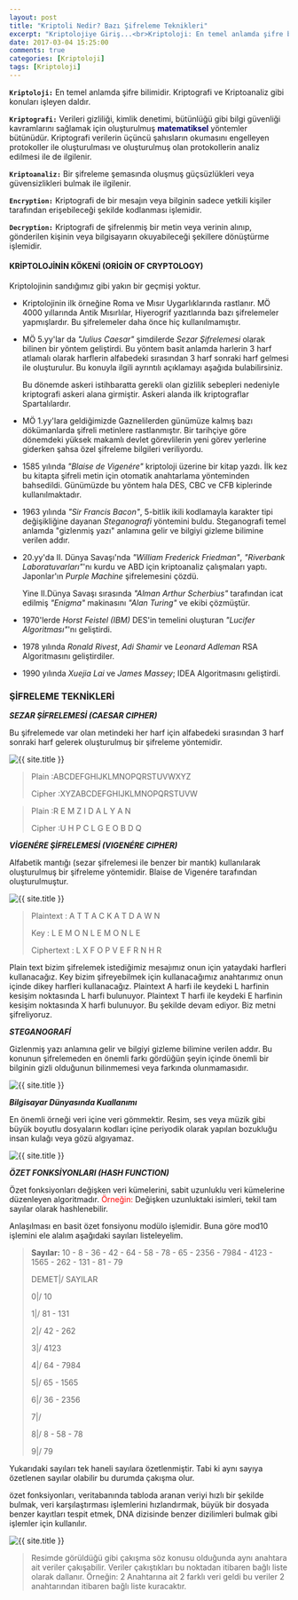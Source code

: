 ```yaml
---
layout: post
title: "Kriptoli Nedir? Bazı Şifreleme Teknikleri"
excerpt: "Kriptolojiye Giriş...<br>Kriptoloji: En temel anlamda şifre bilimidir. Kriptografi ve Kriptoanaliz gibi konuları işleyen daldır.</br>"
date: 2017-03-04 15:25:00
comments: true
categories: [Kriptoloji]
tags: [Kriptoloji]
---
```

**`Kriptoloji:`** En temel anlamda şifre bilimidir. Kriptografi ve Kriptoanaliz gibi konuları işleyen daldır.

**`Kriptografi:`** Verileri gizliliği, kimlik denetimi, bütünlüğü gibi bilgi güvenliği kavramlarını sağlamak için oluşturulmuş **<font color="000066">matematiksel</font>** yöntemler bütünüdür. Kriptografi verilerin üçüncü şahısların okumasını engelleyen protokoller ile oluşturulması ve oluşturulmuş olan protokollerin analiz edilmesi ile de ilgilenir.

**`Kriptoanaliz:`** Bir şifreleme şemasında oluşmuş güçsüzlükleri veya güvensizlikleri bulmak ile ilgilenir.

**`Encryption:`** Kriptografi de bir mesajın veya bilginin sadece yetkili kişiler tarafından erişebileceği şekilde kodlanması işlemidir.

**`Decryption:`** Kriptografi de şifrelenmiş bir metin veya verinin alınıp, gönderilen kişinin veya bilgisayarın okuyabileceği şekillere dönüştürme işlemidir.

<h4><b>KRİPTOLOJİNİN KÖKENİ (ORİGİN OF CRYPTOLOGY)</b></h4>

Kriptolojinin sandığımız gibi yakın bir geçmişi yoktur.

 * Kriptolojinin ilk örneğine Roma ve Mısır Uygarlıklarında rastlanır. MÖ 4000 yıllarında Antik Mısırlılar, Hiyerogrif yazıtlarında bazı şifrelemeler yapmışlardır. Bu şifrelemeler daha önce hiç kullanılmamıştır.

* MÖ 5.yy'lar da _"Julius Caesar"_ şimdilerde _Sezar Şifrelemesi_ olarak bilinen bir yöntem geliştirdi. Bu yöntem basit anlamda harlerin 3 harf atlamalı olarak harflerin alfabedeki sırasından 3 harf sonraki harf gelmesi ile oluşturulur. Bu konuyla ilgili ayrıntılı açıklamayı aşağıda bulabilirsiniz.

  Bu dönemde askeri istihbaratta gerekli olan gizlilik sebepleri nedeniyle kriptografi askeri alana girmiştir. Askeri alanda ilk kriptograflar Spartalılardır.
* MÖ 1.yy'lara geldiğimizde Gaznelilerden günümüze kalmış bazı dökümanlarda şifreli metinlere rastlanmıştır. Bir tarihçiye göre dönemdeki yüksek makamlı devlet görevlilerin yeni görev yerlerine giderken şahsa özel şifreleme bilgileri veriliyordu.

* 1585 yılında _"Blaise de Vigenére"_ kriptoloji üzerine bir kitap yazdı. İlk kez bu kitapta şifreli metin için otomatik anahtarlama yönteminden bahsedildi. Günümüzde bu yöntem hala DES, CBC ve CFB kiplerinde kullanılmaktadır.

* 1963 yılında _"Sir Francis Bacon"_, 5-bitlik ikili kodlamayla karakter tipi değişikliğine dayanan _Steganografi_ yöntemini buldu. Steganografi temel anlamda "gizlenmiş yazı" anlamına gelir ve bilgiyi gizleme bilimine verilen addır.

* 20.yy'da II. Dünya Savaşı'nda _"William Frederick Friedman"_, _"Riverbank Laboratuvarları"_'nı kurdu ve ABD için kriptoanaliz çalışmaları yaptı. Japonlar'ın _Purple Machine_ şifrelemesini çözdü.

  Yine II.Dünya Savaşı sırasında _"Alman Arthur Scherbius"_ tarafından icat edilmiş _"Enigma"_ makinasını _"Alan Turing"_ ve ekibi çözmüştür.
* 1970'lerde _Horst Feistel (IBM)_ DES'in temelini oluşturan _"Lucifer Algoritması"_'nı geliştirdi.

* 1978 yılında _Ronald Rivest_, _Adi Shamir_ ve _Leonard Adleman_ RSA Algoritmasını geliştirdiler.

* 1990 yılında _Xuejia Lai_ ve _James Massey_; IDEA Algoritmasını geliştirdi.

<h3><b>ŞİFRELEME TEKNİKLERİ</b></h3>

  ***SEZAR ŞİFRELEMESİ (CAESAR CIPHER)***

Bu şifrelemede var olan metindeki her harf için alfabedeki sırasından 3 harf sonraki harf gelerek oluşturulmuş bir şifreleme yöntemidir.

<img src="{{ site.url }}/img/kgiris/sezar.jpg" alt="{{ site.title }}">

> Plain   :ABCDEFGHIJKLMNOPQRSTUVWXYZ
>
> Cipher  :XYZABCDEFGHIJKLMNOPQRSTUVW

>Plain    :R E M Z I D A L Y A N
>
>Cipher   :U H P C L G E O B D Q

  ***VİGENÉRE ŞİFRELEMESİ (VIGENÉRE CIPHER)***

Alfabetik mantığı (sezar şifrelemesi ile benzer bir mantık) kullanılarak oluşturulmuş bir şifreleme yöntemidir. Blaise de Vigenére tarafından oluşturulmuştur.

<img src="{{ site.url }}/img/kgiris/vigenere.jpg" alt="{{ site.title }}">

> Plaintext   : A T T A C K A T D A W N
>
> Key         : L E M O N L E M O N L E
>
> Ciphertext  : L X F O P V E F R N H R

Plain text bizim şifrelemek istediğimiz mesajımız onun için yataydaki harfleri kullanacağız. Key bizim şifreyebilmek için kullanacağımız anahtarımız onun içinde dikey harfleri kullanacağız. Plaintext A harfi ile keydeki L harfinin kesişim noktasında L harfi bulunuyor. Plaintext T harfi ile keydeki E harfinin kesişim noktasında X harfi bulunuyor. Bu şekilde devam ediyor. Biz metni şifreliyoruz.

  ***STEGANOGRAFİ***

Gizlenmiş yazı anlamına gelir ve bilgiyi gizleme bilimine verilen addır. Bu konunun şifrelemeden en önemli farkı gördüğün şeyin içinde önemli bir bilginin gizli olduğunun bilinmemesi veya farkında olunmamasıdır.

<img src="{{ site.url }}/img/kgiris/steganografi.jpg" alt="{{ site.title }}">

***Bilgisayar Dünyasında Kuallanımı***

En önemli örneği veri içine veri gömmektir. Resim, ses veya müzik gibi büyük boyutlu dosyaların kodları içine periyodik olarak yapılan bozukluğu insan kulağı veya gözü algıyamaz.

<img src="{{ site.url }}/img/kgiris/steganografi2.jpg" alt="{{ site.title }}">

  ***ÖZET FONKSİYONLARI (HASH FUNCTION)***

Özet fonksiyonları değişken veri kümelerini, sabit uzunluklu veri kümelerine düzenleyen algoritmadır. <font color="red">Örneğin:</font> Değişken uzunluktaki isimleri, tekil tam sayılar olarak hashlenebilir.

Anlaşılması en basit özet fonsiyonu modülo işlemidir. Buna göre mod10 işlemini ele alalım aşağıdaki sayıları listeleyelim.
> **Sayılar:** 10 - 8 - 36 - 42 - 64 - 58 - 78 - 65 - 2356 - 7984 - 4123 - 1565 - 262 - 131 - 81 - 79
>
>DEMET|/ SAYILAR
>
>  0|/ 10
>
>  1|/ 81 - 131
>
>  2|/ 42 - 262
>
>  3|/ 4123
>
>  4|/ 64 - 7984
>
>  5|/ 65 - 1565
>
>  6|/ 36 - 2356
>
>  7|/
>
>  8|/  8 - 58 - 78
>
>  9|/ 79

Yukarıdaki sayıları tek haneli sayılara özetlenmiştir. Tabi ki aynı sayıya özetlenen sayılar olabilir bu durumda çakışma olur.

özet fonksiyonları, veritabanında tabloda aranan veriyi hızlı bir şekilde bulmak, veri karşılaştırması işlemlerini hızlandırmak, büyük bir dosyada benzer kayıtları tespit etmek, DNA dizisinde benzer dizilimleri bulmak gibi işlemler için kullanılır.

<img src="{{ site.url }}/img/kgiris/hash.jpg" alt="{{ site.title }}">

> Resimde görüldüğü gibi çakışma söz konusu olduğunda aynı anahtara ait veriler çakışabilir. Veriler çakıştıkları bu noktadan itibaren bağlı liste olarak dallanır. Örneğin:   2 Anahtarına ait 2 farklı veri geldi bu veriler 2 anahtarından itibaren bağlı liste kuracaktır.
